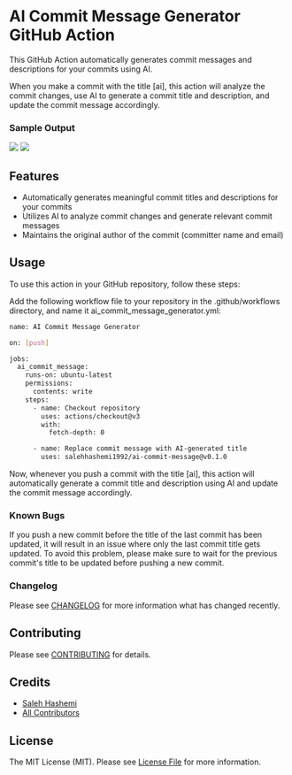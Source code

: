 # AI Commit Message Generator GitHub Action

This GitHub Action automatically generates commit messages and descriptions for your commits using AI. 

When you make a commit with the title [ai], this action will analyze the commit changes, use AI to generate a commit title and description, and update the commit message accordingly.

### Sample Output
![](./img/sample1.jpg)
![](./img/sample2.jpg)

## Features
* Automatically generates meaningful commit titles and descriptions for your commits
* Utilizes AI to analyze commit changes and generate relevant commit messages
* Maintains the original author of the commit (committer name and email)

## Usage
To use this action in your GitHub repository, follow these steps:

Add the following workflow file to your repository in the .github/workflows directory, and name it ai_commit_message_generator.yml:

```bash
name: AI Commit Message Generator

on: [push]

jobs:
  ai_commit_message:
    runs-on: ubuntu-latest
    permissions:
      contents: write
    steps:
      - name: Checkout repository
        uses: actions/checkout@v3
        with:
          fetch-depth: 0

      - name: Replace commit message with AI-generated title
        uses: salehhashemi1992/ai-commit-message@v0.1.0
```

Now, whenever you push a commit with the title [ai], this action will automatically generate a commit title and description using AI and update the commit message accordingly.

### Known Bugs
If you push a new commit before the title of the last commit has been updated, it will result in an issue where only the last commit title gets updated. To avoid this problem, please make sure to wait for the previous commit's title to be updated before pushing a new commit.


### Changelog

Please see [CHANGELOG](CHANGELOG.md) for more information what has changed recently.

## Contributing

Please see [CONTRIBUTING](CONTRIBUTING.md) for details.

## Credits

-   [Saleh Hashemi](https://github.com/salehhashemi1992)
-   [All Contributors](../../contributors)

## License

The MIT License (MIT). Please see [License File](LICENSE) for more information.